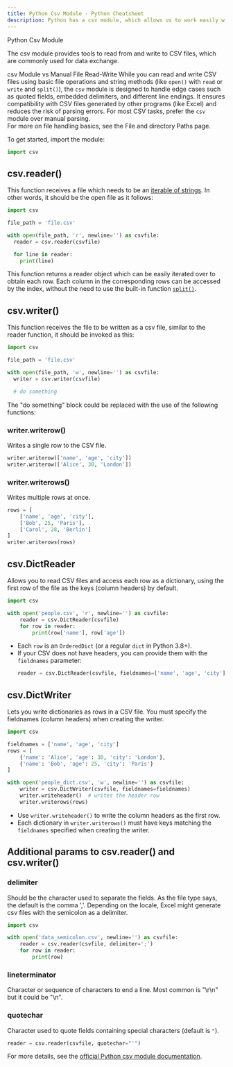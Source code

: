 ```yaml
---
title: Python Csv Module - Python Cheatsheet
description: Python has a csv module, which allows us to work easily with CSV files.
---
```


<base-title :title="frontmatter.title" :description="frontmatter.description">
Python Csv Module
</base-title>

The csv module provides tools to read from and write to CSV files, which are commonly used for data exchange.

<base-disclaimer>
  <base-disclaimer-title>
    csv Module vs Manual File Read-Write
  </base-disclaimer-title>
  <base-disclaimer-content>
    While you can read and write CSV files using basic file operations and string methods (like <code>open()</code> with <code>read</code> or <code>write</code> and <code>split()</code>), the <code>csv</code> module is designed to handle edge cases such as quoted fields, embedded delimiters, and different line endings. It ensures compatibility with CSV files generated by other programs (like Excel) and reduces the risk of parsing errors. For most CSV tasks, prefer the <code>csv</code> module over manual parsing.
    <br>
    For more on file handling basics, see the <router-link to="/cheatsheet/file-directory-path">File and directory Paths</router-link> page.
  </base-disclaimer-content>
</base-disclaimer>

To get started, import the module:
```python
import csv
```

## csv.reader()

This function receives a file which needs to be an [iterable of strings](https://docs.python.org/3/library/csv.html#id4:~:text=A%20csvfile%20must%20be%20an%20iterable%20of%20strings%2C%20each%20in%20the%20reader%E2%80%99s%20defined%20csv%20format). In other words, it should be the open file as it follows:

```python
import csv

file_path = 'file.csv'

with open(file_path, 'r', newline='') as csvfile:
  reader = csv.reader(csvfile)

  for line in reader:
    print(line)
```

This function returns a reader object which can be easily iterated over to obtain each row. Each column in the corresponding rows can be accessed by the index, without the need to use the built-in function [`split()`](https://www.pythoncheatsheet.org/cheatsheet/manipulating-strings#split).

## csv.writer()
This function receives the file to be written as a csv file, similar to the reader function, it should be invoked as this:

```python
import csv

file_path = 'file.csv'

with open(file_path, 'w', newline='') as csvfile:
  writer = csv.writer(csvfile)

  # do something
```

The "do something" block could be replaced with the use of the following functions:
### writer.writerow()
Writes a single row to the CSV file.

```python
writer.writerow(['name', 'age', 'city'])
writer.writerow(['Alice', 30, 'London'])
```

### writer.writerows()
Writes multiple rows at once.

```python
rows = [
    ['name', 'age', 'city'],
    ['Bob', 25, 'Paris'],
    ['Carol', 28, 'Berlin']
]
writer.writerows(rows)
```

## csv.DictReader

Allows you to read CSV files and access each row as a dictionary, using the first row of the file as the keys (column headers) by default.

```python
import csv

with open('people.csv', 'r', newline='') as csvfile:
    reader = csv.DictReader(csvfile)
    for row in reader:
        print(row['name'], row['age'])
```

- Each `row` is an `OrderedDict` (or a regular `dict` in Python 3.8+).
- If your CSV does not have headers, you can provide them with the `fieldnames` parameter:
  ```python
  reader = csv.DictReader(csvfile, fieldnames=['name', 'age', 'city'])
  ```

## csv.DictWriter

Lets you write dictionaries as rows in a CSV file. You must specify the fieldnames (column headers) when creating the writer.

```python
import csv

fieldnames = ['name', 'age', 'city']
rows = [
    {'name': 'Alice', 'age': 30, 'city': 'London'},
    {'name': 'Bob', 'age': 25, 'city': 'Paris'}
]

with open('people_dict.csv', 'w', newline='') as csvfile:
    writer = csv.DictWriter(csvfile, fieldnames=fieldnames)
    writer.writeheader()  # writes the header row
    writer.writerows(rows)
```

- Use `writer.writeheader()` to write the column headers as the first row.
- Each dictionary in `writer.writerows()` must have keys matching  the `fieldnames` specified when creating the writer.

## Additional params to csv.reader() and csv.writer()

### delimiter
Should be the character used to separate the fields. As the file type says, the default is the comma ','. Depending on the locale, Excel might generate csv files with the semicolon as a delimiter.

```python
import csv

with open('data_semicolon.csv', newline='') as csvfile:
    reader = csv.reader(csvfile, delimiter=';')
    for row in reader:
        print(row)
```

### lineterminator
Character or sequence of characters to end a line. Most common is "\r\n" but it could be "\n".

### quotechar
Character used to quote fields containing special characters (default is `"`).

```python
reader = csv.reader(csvfile, quotechar="'")
```

For more details, see the <a href="https://docs.python.org/3/library/csv.html" target="_blank" rel="noopener">official Python csv module documentation</a>.